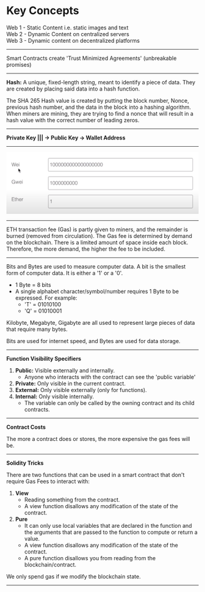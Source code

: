 # Key Concepts

Web 1 - Static Content i.e. static images and text  
Web 2 - Dynamic Content on centralized servers  
Web 3 - Dynamic content on decentralized platforms

---

Smart Contracts create 'Trust Minimized Agreements' (unbreakable promises)

---

**Hash:** A unique, fixed-length string, meant to identify a piece of data. They are created by placing said data into a hash function.

The SHA 265 Hash value is created by putting the block number, Nonce, previous hash number, and the data in the block into a hashing algorithm. When miners are mining, they are trying to find a nonce that will result in a hash value with the correct number of leading zeros.

---

**Private Key ||| -> Public Key -> Wallet Address**

---

![Key Concepts - Image 01](00.%20Images/01.%20Key%20Concepts/Image%2001.png)

---

ETH transaction fee (Gas) is partly given to miners, and the remainder is burned (removed from circulation). The Gas fee is determined by demand on the blockchain. There is a limited amount of space inside each block. Therefore, the more demand, the higher the fee to be included.

---

Bits and Bytes are used to measure computer data. A bit is the smallest form of computer data. It is either a '1' or a '0'. 

- 1 Byte = 8 bits
- A single alphabet character/symbol/number requires 1 Byte to be expressed. For example:
  - 'T' = 01010100
  - 'Q' = 01010001

Kilobyte, Megabyte, Gigabyte are all used to represent large pieces of data that require many bytes.

Bits are used for internet speed, and Bytes are used for data storage.

---

**Function Visibility Specifiers**

1. **Public:** Visible externally and internally.
   - Anyone who interacts with the contract can see the 'public variable'
2. **Private:** Only visible in the current contract.
3. **External:** Only visible externally (only for functions).
4. **Internal:** Only visible internally.
   - The variable can only be called by the owning contract and its child contracts.

---

**Contract Costs**

The more a contract does or stores, the more expensive the gas fees will be.

---

**Solidity Tricks**

There are two functions that can be used in a smart contract that don't require Gas Fees to interact with:

1. **View**
   - Reading something from the contract.
   - A view function disallows any modification of the state of the contract.
2. **Pure**
   - It can only use local variables that are declared in the function and the arguments that are passed to the function to compute or return a value.
   - A view function disallows any modification of the state of the contract.
   - A pure function disallows you from reading from the blockchain/contract.

We only spend gas if we modify the blockchain state.

---
